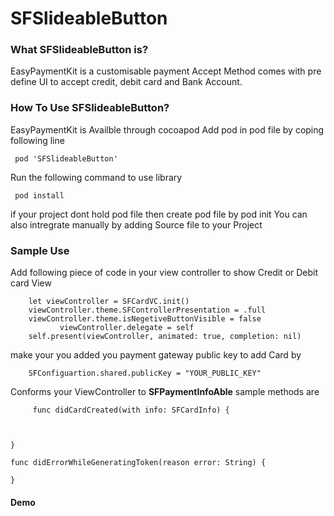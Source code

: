 # SFSlideableButton
### What SFSlideableButton is?
EasyPaymentKit is a customisable payment Accept Method comes with pre define UI to accept credit, debit card and  Bank Account.
### How To Use SFSlideableButton?
  EasyPaymentKit is Availble through cocoapod
  Add pod in pod file by coping following line 
     
     pod 'SFSlideableButton' 
  Run the following command to use library
    
     pod install
  if your project dont hold pod file then create pod file by pod init
   You can also intregrate manually by adding Source file to your Project
   
 ### Sample Use 
 Add following piece of code in your view controller to show Credit or Debit card View
        
        let viewController = SFCardVC.init()
        viewController.theme.SFControllerPresentation = .full
        viewController.theme.isNegetiveButtonVisible = false
               viewController.delegate = self
        self.present(viewController, animated: true, completion: nil)
        
   make your you added you payment gateway public key to add Card by 
   
        SFConfiguartion.shared.publicKey = "YOUR_PUBLIC_KEY"
        
   Conforms your ViewController to <b>SFPaymentInfoAble</b>
   sample methods are 
   
         func didCardCreated(with info: SFCardInfo) {
  
        
        
    }
    
    func didErrorWhileGeneratingToken(reason error: String) {
 
    }
    
        
 #### Demo 
 
 <iframe width="400" height="300"
src="https://youtu.be/g84wdZ-SVjw>
</iframe>
 


